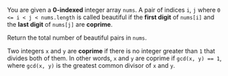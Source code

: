 You are given a **0-indexed** integer array `nums`. A pair of indices `i`, `j` where `0 <= i < j < nums.length` is called beautiful if the **first digit** of `nums[i]` and the **last digit** of `nums[j]` are **coprime**.

Return the total number of beautiful pairs in `nums`.

Two integers `x` and `y` are **coprime** if there is no integer greater than `1` that divides both of them. In other words, `x` and `y` are coprime if `gcd(x, y) == 1`, where `gcd(x, y)` is the greatest common divisor of `x` and `y`.